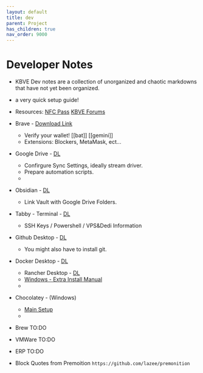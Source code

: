 ```yaml
---
layout: default
title: dev
parent: Project
has_children: true
nav_order: 9000
---
```

# Developer Notes
- KBVE Dev notes are a collection of unorganized and chaotic markdowns that have not yet been organized. 

- a very quick setup guide!
- Resources: [NFC Pass](https://kbve.com/nfc/pass) [KBVE Forums](https://kbve.com/c/)
- Brave - [Download Link](https://brave.com/download/)
	- Verify your wallet! [[bat]] [[gemini]] 
	- Extensions: Blockers, MetaMask, ect...
- Google Drive - [DL](https://www.google.com/drive/download/)
	- Confirgure Sync Settings, ideally stream driver.
	- Prepare automation scripts.
	- 
- Obsidian - [DL](https://github.com/obsidianmd/obsidian-releases/releases)
	- Link Vault with Google Drive Folders.
- Tabby - Terminal - [DL](https://github.com/Eugeny/tabby/releases)
	- SSH Keys / Powershell / VPS&Dedi Information
- Github Desktop - [DL](https://desktop.github.com/)
	- You might also have to install git. 
- Docker Desktop - [DL](https://docs.docker.com/get-docker/)
	- Rancher Desktop - [DL](https://github.com/rancher-sandbox/rancher-desktop/releases)
	- [Windows - Extra Install Manual](https://docs.microsoft.com/en-us/windows/wsl/install-manual#step-4---download-the-linux-kernel-update-package)
	- 
- Chocolatey - (Windows) 
	- [Main Setup](https://docs.chocolatey.org/en-us/choco/setup)
	- 
- Brew TO:DO
- VMWare TO:DO
- ERP TO:DO
- Block Quotes from Premoition `https://github.com/lazee/premonition`